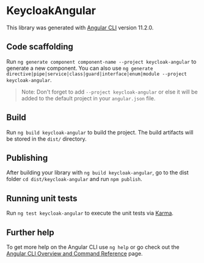 # KeycloakAngular

This library was generated with [Angular CLI](https://github.com/angular/angular-cli) version 11.2.0.

## Code scaffolding

Run `ng generate component component-name --project keycloak-angular` to generate a new component. You can also use `ng generate directive|pipe|service|class|guard|interface|enum|module --project keycloak-angular`.
> Note: Don't forget to add `--project keycloak-angular` or else it will be added to the default project in your `angular.json` file. 

## Build

Run `ng build keycloak-angular` to build the project. The build artifacts will be stored in the `dist/` directory.

## Publishing

After building your library with `ng build keycloak-angular`, go to the dist folder `cd dist/keycloak-angular` and run `npm publish`.

## Running unit tests

Run `ng test keycloak-angular` to execute the unit tests via [Karma](https://karma-runner.github.io).

## Further help

To get more help on the Angular CLI use `ng help` or go check out the [Angular CLI Overview and Command Reference](https://angular.io/cli) page.
